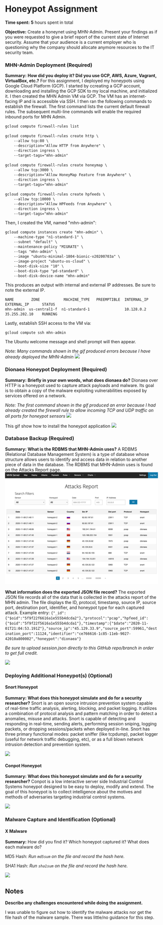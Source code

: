 # Honeypot Assignment

**Time spent:** **5** hours spent in total

**Objective:** Create a honeynet using MHN-Admin. Present your findings as if you were requested to give a brief report of the current state of Internet security. Assume that your audience is a current employer who is questioning why the company should allocate anymore resources to the IT security team.

### MHN-Admin Deployment (Required)

**Summary:** 
**How did you deploy it? Did you use GCP, AWS, Azure, Vagrant, VirtualBox, etc.?**
For this assignment, I deployed my honeypots using Google Cloud Platform (GCP). I started by ccreating a GCP account, downloading and installing the GCP SDK to my local machine, and initialized it. I then created the MHN Admin VM via GCP. The VM has an internet-facing IP and is accessible via SSH. I then ran the following commands to establish the firewall. The first command lists the current default firewall rules. The subsequent multi-line commands will enable the required inbound ports for MHN Admin.
```
gcloud compute firewall-rules list

gcloud compute firewall-rules create http \
    --allow tcp:80 \
    --description="Allow HTTP from Anywhere" \
    --direction ingress \
    --target-tags="mhn-admin"

gcloud compute firewall-rules create honeymap \
    --allow tcp:3000 \
    --description="Allow HoneyMap Feature from Anywhere" \
    --direction ingress \
    --target-tags="mhn-admin"

gcloud compute firewall-rules create hpfeeds \
    --allow tcp:10000 \
    --description="Allow HPFeeds from Anywhere" \
    --direction ingress \
    --target-tags="mhn-admin"
```
Then, I created the VM, named "mhn-admin":
```
gcloud compute instances create "mhn-admin" \
    --machine-type "n1-standard-1" \
    --subnet "default" \
    --maintenance-policy "MIGRATE" \
    --tags "mhn-admin" \
    --image "ubuntu-minimal-1804-bionic-v20200703a" \
    --image-project "ubuntu-os-cloud" \
    --boot-disk-size "10" \
    --boot-disk-type "pd-standard" \
    --boot-disk-device-name "mhn-admin"
```
This produces an output with internal and external IP addresses. Be sure to note the external IP.
```
NAME        ZONE           MACHINE_TYPE   PREEMPTIBLE  INTERNAL_IP  EXTERNAL_IP      STATUS
mhn-admin  us-central1-f  n1-standard-1                10.128.0.2   35.255.202.10    RUNNING
```

Lastly, establish SSH access to the VM via:
```
gcloud compute ssh mhn-admin
```
The Ubuntu welcome message and shell prompt will then appear.

*Note: Many commands shown in the gif produced errors because I have already deployed the MHN-Admin*
<img src="mhn-admin.gif">

### Dionaea Honeypot Deployment (Required)

**Summary:** 
**Briefly in your own words, what does dionaea do?**
Dionaea over HTTP is a honeypot used to capture attack payloads and malware.  Its goal is to obtain a copy of the malware exploiting vulnerabilities exposed by services offered on a network.

*Note: The first command shown in the gif produced an error because I had already created the firewall rule to allow incoming TCP and UDP traffic on all ports for honeypot sensors*
<img src="dionaea-honeypot1.gif">

This gif show how to install the honeypot application
<img src="dionaea-honeypot2.gif">

### Database Backup (Required) 

**Summary:** 
**What is the RDBMS that MHN-Admin uses?**
A RDBMS (Relational Database Management System) is a type of database whose structure allows users to identify and access data in relation to another piece of data in the database. The RDBMS that MHN-Admin uses is found on the Attacks Report page.  
<img src="rdbms.jpg">

**What information does the exported JSON file record?** 
The exported JSON file records all of the data that is collected in the attacks report of the MHN admin. The file displays the ID, protocol, timestamp, source IP, source port, destination port, identifier, and honeypot type for each captured attack. Example entry: ```{"_id":{"$oid":"5f9f22f6616a1e555b4dcda2"},"protocol":"pcap","hpfeed_id":{"$oid":"5f9f22f5616a1e555b4dcda1"},"timestamp":{"$date":"2020-11-01T21:04:53.191Z"},"source_ip":"45.129.33.9","source_port":59961,"destination_port":11124,"identifier":"ce766616-1c85-11eb-9027-42010a800002","honeypot":"dionaea"}```

*Be sure to upload session.json directly to this GitHub repo/branch in order to get full credit.*

<img src="Database_Backup.gif">

### Deploying Additional Honeypot(s) (Optional)

#### Snort Honeypot

**Summary:** 
**What does this honeypot simulate and do for a security researcher?**
Snort is an open source intrusion prevention system capable of real-time traffic analysis, alerting, blocking, and packet logging. It utilizes a combination of protocol analysis and pattern matching in order to detect a anomalies, misuse and attacks. Snort is capable of detecting and responding in real-time, sending alerts, performing session sniping, logging packets, or dropping sessions/packets when deployed in-line. Snort has three primary functional modes: packet sniffer (like tcpdump), packet logger (useful for network traffic debugging, etc), or as a full blown network intrusion detection and prevention system.

<img src="snort-honeypot.gif">

#### Conpot Honeypot

**Summary:** 
**What does this honeypot simulate and do for a security researcher?**
Conpot is a low interactive server side Industrial Control Systems honeypot designed to be easy to deploy, modify and extend. The goal of this honeypot is to collect intelligence about the motives and methods of adversaries targeting industrial control systems.

<img src="conpot-honeypot.gif">

### Malware Capture and Identification (Optional)

#### X Malware

**Summary:** How did you find it? Which honeypot captured it? What does each malware do?

MD5 Hash: *Run `md5sum` on the file and record the hash here.*

SHA1 Hash: *Run `sha1sum` on the file and record the hash here.*

<img src="x-malware.gif">

## Notes

**Describe any challenges encountered while doing the assignment.**

I was unable to figure out how to identify the malware attacks nor get the file hash of the malware sample. There was little/no guidance for this step.

